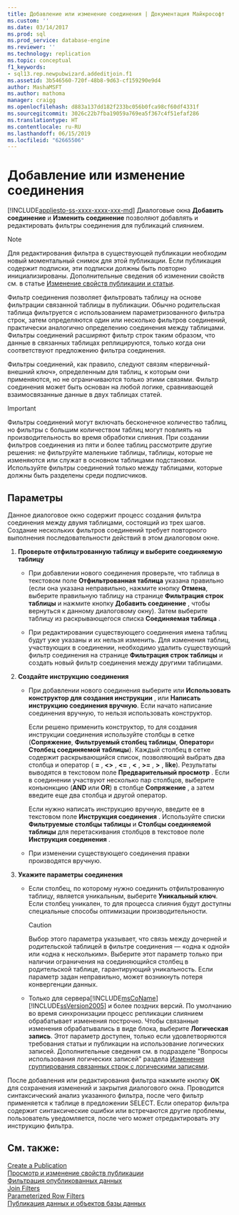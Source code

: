 ```yaml
---
title: Добавление или изменение соединения | Документация Майкрософт
ms.custom: ''
ms.date: 03/14/2017
ms.prod: sql
ms.prod_service: database-engine
ms.reviewer: ''
ms.technology: replication
ms.topic: conceptual
f1_keywords:
- sql13.rep.newpubwizard.addeditjoin.f1
ms.assetid: 3b546560-720f-48b8-9d63-cf159290e9d4
author: MashaMSFT
ms.author: mathoma
manager: craigg
ms.openlocfilehash: d883a137dd182f233bc056b0fca98cf60df4331f
ms.sourcegitcommit: 3026c22b7fba19059a769ea5f367c4f51efaf286
ms.translationtype: HT
ms.contentlocale: ru-RU
ms.lasthandoff: 06/15/2019
ms.locfileid: "62665506"
---
```

# <a name="add-or-edit-join"></a>Добавление или изменение соединения
[!INCLUDE[appliesto-ss-xxxx-xxxx-xxx-md](../../includes/appliesto-ss-xxxx-xxxx-xxx-md.md)]
  Диалоговые окна **Добавить соединение** и **Изменить соединение** позволяют добавлять и редактировать фильтры соединения для публикаций слиянием.  
  
> [!NOTE]  
>  Для редактирования фильтра в существующей публикации необходим новый моментальный снимок для этой публикации. Если публикация содержит подписки, эти подписки должны быть повторно инициализированы. Дополнительные сведения об изменении свойств см. в статье [Изменение свойств публикации и статьи](../../relational-databases/replication/publish/change-publication-and-article-properties.md).  
  
 Фильтр соединения позволяет фильтровать таблицу на основе фильтрации связанной таблицы в публикации. Обычно родительская таблица фильтруется с использованием параметризованного фильтра строк, затем определяются один или несколько фильтров соединений, практически аналогично определению соединения между таблицами. Фильтры соединений расширяют фильтр строк таким образом, что данные в связанных таблицах реплицируются, только когда они соответствуют предложению фильтра соединения.  
  
 Фильтры соединений, как правило, следуют связям «первичный-внешний ключ», определенным для таблиц, к которым они применяются, но не ограничиваются только этими связями. Фильтр соединения может быть основан на любой логике, сравнивающей взаимосвязанные данные в двух таблицах статей.  
  
> [!IMPORTANT]  
>  Фильтры соединений могут включать бесконечное количество таблиц, но фильтры с большим количеством таблиц могут повлиять на производительность во время обработки слияния. При создании фильтров соединения из пяти и более таблиц рассмотрите другие решения: не фильтруйте маленькие таблицы, таблицы, которые не изменяются или служат в основном таблицами подстановки. Используйте фильтры соединений только между таблицами, которые должны быть разделены среди подписчиков.  
  
## <a name="options"></a>Параметры  
 Данное диалоговое окно содержит процесс создания фильтра соединения между двумя таблицами, состоящий из трех шагов. Создание нескольких фильтров соединений требует повторного выполнения последовательности действий в этом диалоговом окне.  
  
1.  **Проверьте отфильтрованную таблицу и выберите соединяемую таблицу**  
  
    -   При добавлении нового соединения проверьте, что таблица в текстовом поле **Отфильтрованная таблица** указана правильно (если она указана неправильно, нажмите кнопку **Отмена**, выберите правильную таблицу на странице **Фильтрация строк таблицы** и нажмите кнопку **Добавить соединение** , чтобы вернуться к данному диалоговому окну). Затем выберите таблицу из раскрывающегося списка **Соединяемая таблица** .  
  
    -   При редактировании существующего соединения имена таблиц будут уже указаны и их нельзя изменить. Для изменения таблиц, участвующих в соединении, необходимо удалить существующий фильтр соединения на странице **Фильтрация строк таблицы** и создать новый фильтр соединения между другими таблицами.  
  
2.  **Создайте инструкцию соединения**  
  
    -   При добавлении нового соединения выберите или **Использовать конструктор для создания инструкции** , или **Написать инструкцию соединения вручную**. Если начато написание соединения вручную, то нельзя использовать конструктор.  
  
         Если решено применить конструктор, то для создания инструкции соединения используйте столбцы в сетке (**Сопряжение**, **Фильтруемый столбец таблицы**, **Оператор**и **Столбец соединяемой таблицы**). Каждый столбец в сетке содержит раскрывающийся список, позволяющий выбрать два столбца и оператор ( **=** , **<>** , **<=** , **\<** , **>=** , **>** , **like**). Результаты выводятся в текстовом поле **Предварительный просмотр** . Если в соединении участвуют несколько пар столбцов, выберите конъюнкцию (**AND** или **OR**) в столбце **Сопряжение** , а затем введите еще два столбца и другой оператор.  
  
         Если нужно написать инструкцию вручную, введите ее в текстовом поле **Инструкция соединения** . Используйте списки **Фильтруемые столбцы таблицы** и **Столбцы соединяемой таблицы** для перетаскивания столбцов в текстовое поле **Инструкция соединения** .  
  
    -   При изменении существующего соединения правки производятся вручную.  
  
3.  **Укажите параметры соединения**  
  
    -   Если столбец, по которому нужно соединить отфильтрованную таблицу, является уникальным, выберите **Уникальный ключ**. Если столбец уникален, то для процесса слияния будут доступны специальные способы оптимизации производительности.  
  
        > [!CAUTION]  
        >  Выбор этого параметра указывает, что связь между дочерней и родительской таблицей в фильтре соединения — «одна к одной» или «одна к нескольким». Выберите этот параметр только при наличии ограничения на соединяющийся столбец в родительской таблице, гарантирующий уникальность. Если параметр задан неправильно, может возникнуть потеря конвергенции данных.  
  
    -   Только для сервера[!INCLUDE[msCoName](../../includes/msconame-md.md)] [!INCLUDE[ssVersion2005](../../includes/ssversion2005-md.md)] и более поздних версий. По умолчанию во время синхронизации процесс репликации слиянием обрабатывает изменения построчно. Чтобы связанные изменения обрабатывались в виде блока, выберите **Логическая запись**. Этот параметр доступен, только если удовлетворяются требования статьи и публикации на использование логических записей. Дополнительные сведения см. в подразделе "Вопросы использования логических записей" раздела [Изменения группирования связанных строк с логическими записями](../../relational-databases/replication/merge/group-changes-to-related-rows-with-logical-records.md).  
  
 После добавления или редактирования фильтра нажмите кнопку **ОК** для сохранения изменений и закрытия диалогового окна. Проводится синтаксический анализ указанного фильтра, после чего фильтр применяется к таблице в предложении SELECT. Если оператор фильтра содержит синтаксические ошибки или встречаются другие проблемы, пользователь уведомляется, после чего может отредактировать эту инструкцию фильтра.  
  
## <a name="see-also"></a>См. также:  
 [Create a Publication](../../relational-databases/replication/publish/create-a-publication.md)   
 [Просмотр и изменение свойств публикации](../../relational-databases/replication/publish/view-and-modify-publication-properties.md)   
 [Фильтрация опубликованных данных](../../relational-databases/replication/publish/filter-published-data.md)   
 [Join Filters](../../relational-databases/replication/merge/join-filters.md)   
 [Parameterized Row Filters](../../relational-databases/replication/merge/parameterized-filters-parameterized-row-filters.md)   
 [Публикация данных и объектов базы данных](../../relational-databases/replication/publish/publish-data-and-database-objects.md)  
  
  

